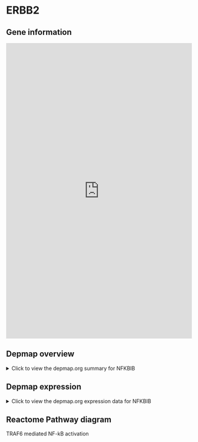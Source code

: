 <h1>ERBB2</h1>

<h2>Gene information</h2>
<iframe src="https://depmap.org/portal/gene/NFKBIB?tab=about" style="border:none;width:100%;height:800px"></iframe>

<h2>Depmap overview</h2>
<details>
  <summary>Click to view the depmap.org summary for NFKBIB</summary>
  <iframe src="https://depmap.org/portal/gene/NFKBIB?tab=overview" style="border:none;width:100%;height:800px"></iframe>
</details>

<h2>Depmap expression</h2>
<details>
  <summary>Click to view the depmap.org expression data for NFKBIB</summary>
  <iframe src="https://depmap.org/portal/gene/NFKBIB?tab=characterization" style="border:none;width:100%;height:800px"></iframe>
</details>



<h2>Reactome Pathway diagram</h2>
TRAF6 mediated NF-kB activation
<div id="diagramHolder"></div>

<script>
    //Creating the Reactome Diagram widget
    //Take into account a proxy needs to be set up in your server side pointing to www.reactome.org
    function onReactomeDiagramReady(){  //This function is automatically called when the widget code is ready to be used
        var diagram = Reactome.Diagram.create({
            "placeHolder" : "diagramHolder",
            "width" : 900,
            "height" : 500
        });

        //Initialising it to the "Hemostasis" pathway
        diagram.loadDiagram("R-HSA-933542");

        //Adding different listeners

        diagram.onDiagramLoaded(function (loaded) {
            console.info("Loaded ", loaded);
            diagram.flagItems("BAD");
	    diagram.flagItems("Q92934");
            if (loaded == "R-HSA-933542") diagram.selectItem("R-HSA-933542");
        });

     }
</script>



